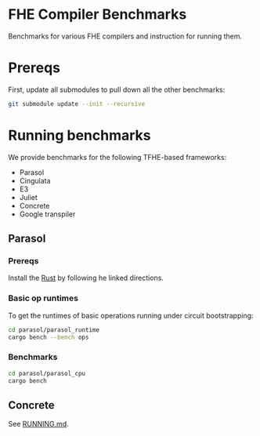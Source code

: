 # FHE Compiler Benchmarks
Benchmarks for various FHE compilers and instruction for running them.

# Prereqs
First, update all submodules to pull down all the other benchmarks:
```bash
git submodule update --init --recursive
```

# Running benchmarks
We provide benchmarks for the following TFHE-based frameworks:
* Parasol
* Cingulata
* E3
* Juliet
* Concrete
* Google transpiler

## Parasol
### Prereqs
Install the [Rust](https://rustup.rs/) by following he linked directions.

### Basic op runtimes
To get the runtimes of basic operations running under circuit bootstrapping:

```bash
cd parasol/parasol_runtime
cargo bench --bench ops
```

### Benchmarks
```bash
cd parasol/parasol_cpu
cargo bench
```

## Concrete
See [RUNNING.md](./concrete/RUNNING.md).